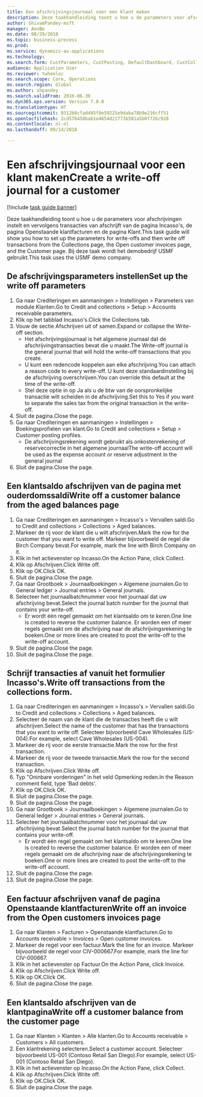 ```yaml
--- 
title: Een afschrijvingsjournaal voor een klant maken
description: Deze taakhandleiding toont u hoe u de parameters voor afschrijvingen instelt en vervolgens transacties van afschrijft van de pagina Incasso's, de pagina Openstaande klantfacturen en de pagina Klant.
author: ShivamPandey-msft
manager: AnnBe
ms.date: 08/29/2018
ms.topic: business-process
ms.prod: 
ms.service: dynamics-ax-applications
ms.technology: 
ms.search.form: CustParameters, CustPosting, DefaultDashboard, CustCollectionsPoolsListPage, CustWriteOff, LedgerJournalTable, LedgerJournalTransDaily, CustCollections, CustOpenInvoicesListPage, CustTable
audience: Application User
ms.reviewer: twheeloc
ms.search.scope: Core, Operations
ms.search.region: Global
ms.author: shpandey
ms.search.validFrom: 2016-06-30
ms.dyn365.ops.version: Version 7.0.0
ms.translationtype: HT
ms.sourcegitcommit: 0312b8cfadd45f8e59225e9daba78b9e216cff51
ms.openlocfilehash: 2cd576458bab1e4654d21773b581a5b0f726c928
ms.contentlocale: nl-nl
ms.lasthandoff: 09/14/2018

---
```

# <a name="create-a-write-off-journal-for-a-customer"></a><span data-ttu-id="541d8-103">Een afschrijvingsjournaal voor een klant maken</span><span class="sxs-lookup"><span data-stu-id="541d8-103">Create a write-off journal for a customer</span></span>

[!include [task guide banner](../../includes/task-guide-banner.md)]

<span data-ttu-id="541d8-104">Deze taakhandleiding toont u hoe u de parameters voor afschrijvingen instelt en vervolgens transacties van afschrijft van de pagina Incasso's, de pagina Openstaande klantfacturen en de pagina Klant.</span><span class="sxs-lookup"><span data-stu-id="541d8-104">This task guide will show you how to set up the parameters for write-offs and then write off transactions from the Collections page, the Open customer invoices page, and the Customer page.</span></span> <span data-ttu-id="541d8-105">Bij deze taak wordt het demobedrijf USMF gebruikt.</span><span class="sxs-lookup"><span data-stu-id="541d8-105">This task uses the USMF demo company.</span></span>


## <a name="set-up-the-write-off-parameters"></a><span data-ttu-id="541d8-106">De afschrijvingsparameters instellen</span><span class="sxs-lookup"><span data-stu-id="541d8-106">Set up the write off parameters</span></span>
1. <span data-ttu-id="541d8-107">Ga naar Crediteringen en aanmaningen > Instellingen > Parameters van module Klanten.</span><span class="sxs-lookup"><span data-stu-id="541d8-107">Go to Credit and collections > Setup > Accounts receivable parameters.</span></span>
2. <span data-ttu-id="541d8-108">Klik op het tabblad Incasso's.</span><span class="sxs-lookup"><span data-stu-id="541d8-108">Click the Collections tab.</span></span>
3. <span data-ttu-id="541d8-109">Vouw de sectie Afschrijven uit of samen.</span><span class="sxs-lookup"><span data-stu-id="541d8-109">Expand or collapse the Write-off section.</span></span>
    * <span data-ttu-id="541d8-110">Het afschrijvingsjournaal is het algemene journaal dat de afschrijvingstransacties bevat die u maakt.</span><span class="sxs-lookup"><span data-stu-id="541d8-110">The Write-off journal is the general journal that will hold the write-off transactions that you create.</span></span>  
    * <span data-ttu-id="541d8-111">U kunt een redencode koppelen aan elke afschrijving.</span><span class="sxs-lookup"><span data-stu-id="541d8-111">You can attach a reason code to every write-off.</span></span> <span data-ttu-id="541d8-112">U kunt deze standaardinstelling bij de afschrijving overschrijven.</span><span class="sxs-lookup"><span data-stu-id="541d8-112">You can override this default at the time of the write-off.</span></span>  
    * <span data-ttu-id="541d8-113">Stel deze optie in op Ja als u de btw van de oorspronkelijke transactie wilt scheiden in de afschrijving.</span><span class="sxs-lookup"><span data-stu-id="541d8-113">Set this to Yes if you want to separate the sales tax from the original transaction in the write-off.</span></span>  
4. <span data-ttu-id="541d8-114">Sluit de pagina.</span><span class="sxs-lookup"><span data-stu-id="541d8-114">Close the page.</span></span>
5. <span data-ttu-id="541d8-115">Ga naar Crediteringen en aanmaningen > Instellingen > Boekingsprofielen van klant.</span><span class="sxs-lookup"><span data-stu-id="541d8-115">Go to Credit and collections > Setup > Customer posting profiles.</span></span>
    * <span data-ttu-id="541d8-116">De afschrijvingsrekening wordt gebruikt als onkostenrekening of reservecorrectie in het algemene journaal</span><span class="sxs-lookup"><span data-stu-id="541d8-116">The write-off account will be used as the expense account or reserve adjustment in the general journal</span></span>   
6. <span data-ttu-id="541d8-117">Sluit de pagina.</span><span class="sxs-lookup"><span data-stu-id="541d8-117">Close the page.</span></span>

## <a name="write-off-a-customer-balance-from-the-aged-balances-page"></a><span data-ttu-id="541d8-118">Een klantsaldo afschrijven van de pagina met ouderdomssaldi</span><span class="sxs-lookup"><span data-stu-id="541d8-118">Write off a customer balance from the aged balances page</span></span>
1. <span data-ttu-id="541d8-119">Ga naar Crediteringen en aanmaningen > Incasso's > Vervallen saldi.</span><span class="sxs-lookup"><span data-stu-id="541d8-119">Go to Credit and collections > Collections > Aged balances.</span></span>
2. <span data-ttu-id="541d8-120">Markeer de rij voor de klant die u wilt afschrijven.</span><span class="sxs-lookup"><span data-stu-id="541d8-120">Mark the row for the customer that you want to write off.</span></span> <span data-ttu-id="541d8-121">Markeer bijvoorbeeld de regel die Birch Company bevat.</span><span class="sxs-lookup"><span data-stu-id="541d8-121">For example, mark the line with Birch Company on it.</span></span>
3. <span data-ttu-id="541d8-122">Klik in het actievenster op Incasso.</span><span class="sxs-lookup"><span data-stu-id="541d8-122">On the Action Pane, click Collect.</span></span>
4. <span data-ttu-id="541d8-123">Klik op Afschrijven.</span><span class="sxs-lookup"><span data-stu-id="541d8-123">Click Write off.</span></span>
5. <span data-ttu-id="541d8-124">Klik op OK.</span><span class="sxs-lookup"><span data-stu-id="541d8-124">Click OK.</span></span>
6. <span data-ttu-id="541d8-125">Sluit de pagina.</span><span class="sxs-lookup"><span data-stu-id="541d8-125">Close the page.</span></span>
7. <span data-ttu-id="541d8-126">Ga naar Grootboek > Journaalboekingen > Algemene journalen.</span><span class="sxs-lookup"><span data-stu-id="541d8-126">Go to General ledger > Journal entries > General journals.</span></span>
8. <span data-ttu-id="541d8-127">Selecteer het journaalbatchnummer voor het journaal dat uw afschrijving bevat.</span><span class="sxs-lookup"><span data-stu-id="541d8-127">Select the journal batch number for the journal that contains your write-off.</span></span>
    * <span data-ttu-id="541d8-128">Er wordt één regel gemaakt om het klantsaldo om te keren.</span><span class="sxs-lookup"><span data-stu-id="541d8-128">One line is created to reverse the customer balance.</span></span> <span data-ttu-id="541d8-129">Er worden een of meer regels gemaakt om de afschrijving naar de afschrijvingsrekening te boeken.</span><span class="sxs-lookup"><span data-stu-id="541d8-129">One or more lines are created to post the write-off to the write-off account.</span></span>  
9. <span data-ttu-id="541d8-130">Sluit de pagina.</span><span class="sxs-lookup"><span data-stu-id="541d8-130">Close the page.</span></span>
10. <span data-ttu-id="541d8-131">Sluit de pagina.</span><span class="sxs-lookup"><span data-stu-id="541d8-131">Close the page.</span></span>

## <a name="write-off-transactions-from-the-collections-form"></a><span data-ttu-id="541d8-132">Schrijf transacties af vanuit het formulier Incasso's.</span><span class="sxs-lookup"><span data-stu-id="541d8-132">Write off transactions from the collections form.</span></span>
1. <span data-ttu-id="541d8-133">Ga naar Crediteringen en aanmaningen > Incasso's > Vervallen saldi.</span><span class="sxs-lookup"><span data-stu-id="541d8-133">Go to Credit and collections > Collections > Aged balances.</span></span>
2. <span data-ttu-id="541d8-134">Selecteer de naam van de klant die de transacties heeft die u wilt afschrijven.</span><span class="sxs-lookup"><span data-stu-id="541d8-134">Select the name of the customer that has the transactions that you want to write off.</span></span> <span data-ttu-id="541d8-135">Selecteer bijvoorbeeld Cave Wholesales (US-004).</span><span class="sxs-lookup"><span data-stu-id="541d8-135">For example, select Cave Wholesales (US-004).</span></span>
3. <span data-ttu-id="541d8-136">Markeer de rij voor de eerste transactie.</span><span class="sxs-lookup"><span data-stu-id="541d8-136">Mark the row for the first transaction.</span></span>
4. <span data-ttu-id="541d8-137">Markeer de rij voor de tweede transactie.</span><span class="sxs-lookup"><span data-stu-id="541d8-137">Mark the row for the second transaction.</span></span>
5. <span data-ttu-id="541d8-138">Klik op Afschrijven.</span><span class="sxs-lookup"><span data-stu-id="541d8-138">Click Write off.</span></span>
6. <span data-ttu-id="541d8-139">Typ "Oninbare vorderingen" in het veld Opmerking reden.</span><span class="sxs-lookup"><span data-stu-id="541d8-139">In the Reason comment field, type 'Bad debts'.</span></span>
7. <span data-ttu-id="541d8-140">Klik op OK.</span><span class="sxs-lookup"><span data-stu-id="541d8-140">Click OK.</span></span>
8. <span data-ttu-id="541d8-141">Sluit de pagina.</span><span class="sxs-lookup"><span data-stu-id="541d8-141">Close the page.</span></span>
9. <span data-ttu-id="541d8-142">Sluit de pagina.</span><span class="sxs-lookup"><span data-stu-id="541d8-142">Close the page.</span></span>
10. <span data-ttu-id="541d8-143">Ga naar Grootboek > Journaalboekingen > Algemene journalen.</span><span class="sxs-lookup"><span data-stu-id="541d8-143">Go to General ledger > Journal entries > General journals.</span></span>
11. <span data-ttu-id="541d8-144">Selecteer het journaalbatchnummer voor het journaal dat uw afschrijving bevat.</span><span class="sxs-lookup"><span data-stu-id="541d8-144">Select the journal batch number for the journal that contains your write-off.</span></span>
    * <span data-ttu-id="541d8-145">Er wordt één regel gemaakt om het klantsaldo om te keren.</span><span class="sxs-lookup"><span data-stu-id="541d8-145">One line is created to reverse the customer balance.</span></span> <span data-ttu-id="541d8-146">Er worden een of meer regels gemaakt om de afschrijving naar de afschrijvingsrekening te boeken.</span><span class="sxs-lookup"><span data-stu-id="541d8-146">One or more lines are created to post the write-off to the write-off account.</span></span>  
12. <span data-ttu-id="541d8-147">Sluit de pagina.</span><span class="sxs-lookup"><span data-stu-id="541d8-147">Close the page.</span></span>
13. <span data-ttu-id="541d8-148">Sluit de pagina.</span><span class="sxs-lookup"><span data-stu-id="541d8-148">Close the page.</span></span>

## <a name="write-off-an-invoice-from-the-open-customers-invoices-page"></a><span data-ttu-id="541d8-149">Een factuur afschrijven vanaf de pagina Openstaande klantfacturen</span><span class="sxs-lookup"><span data-stu-id="541d8-149">Write off an invoice from the Open customers invoices page</span></span>
1. <span data-ttu-id="541d8-150">Ga naar Klanten > Facturen > Openstaande klantfacturen.</span><span class="sxs-lookup"><span data-stu-id="541d8-150">Go to Accounts receivable > Invoices > Open customer invoices.</span></span>
2. <span data-ttu-id="541d8-151">Markeer de regel voor een factuur.</span><span class="sxs-lookup"><span data-stu-id="541d8-151">Mark the line for an invoice.</span></span> <span data-ttu-id="541d8-152">Markeer bijvoorbeeld de regel voor CIV-000667.</span><span class="sxs-lookup"><span data-stu-id="541d8-152">For example, mark the line for CIV-000667.</span></span>
3. <span data-ttu-id="541d8-153">Klik in het actievenster op Factuur.</span><span class="sxs-lookup"><span data-stu-id="541d8-153">On the Action Pane, click Invoice.</span></span>
4. <span data-ttu-id="541d8-154">Klik op Afschrijven.</span><span class="sxs-lookup"><span data-stu-id="541d8-154">Click Write off.</span></span>
5. <span data-ttu-id="541d8-155">Klik op OK.</span><span class="sxs-lookup"><span data-stu-id="541d8-155">Click OK.</span></span>
6. <span data-ttu-id="541d8-156">Sluit de pagina.</span><span class="sxs-lookup"><span data-stu-id="541d8-156">Close the page.</span></span>

## <a name="write-off-a-customer-balance-from-the-customer-page"></a><span data-ttu-id="541d8-157">Een klantsaldo afschrijven van de klantpagina</span><span class="sxs-lookup"><span data-stu-id="541d8-157">Write off a customer balance from the customer page</span></span>
1. <span data-ttu-id="541d8-158">Ga naar Klanten > Klanten > Alle klanten.</span><span class="sxs-lookup"><span data-stu-id="541d8-158">Go to Accounts receivable > Customers > All customers.</span></span>
2. <span data-ttu-id="541d8-159">Een klantrekening selecteren.</span><span class="sxs-lookup"><span data-stu-id="541d8-159">Select a customer account.</span></span> <span data-ttu-id="541d8-160">Selecteer bijvoorbeeld US-001 (Contoso Retail San Diego).</span><span class="sxs-lookup"><span data-stu-id="541d8-160">For example, select US-001 (Contoso Retail San Diego).</span></span>
3. <span data-ttu-id="541d8-161">Klik in het actievenster op Incasso.</span><span class="sxs-lookup"><span data-stu-id="541d8-161">On the Action Pane, click Collect.</span></span>
4. <span data-ttu-id="541d8-162">Klik op Afschrijven.</span><span class="sxs-lookup"><span data-stu-id="541d8-162">Click Write off.</span></span>
5. <span data-ttu-id="541d8-163">Klik op OK.</span><span class="sxs-lookup"><span data-stu-id="541d8-163">Click OK.</span></span>
6. <span data-ttu-id="541d8-164">Sluit de pagina.</span><span class="sxs-lookup"><span data-stu-id="541d8-164">Close the page.</span></span>


